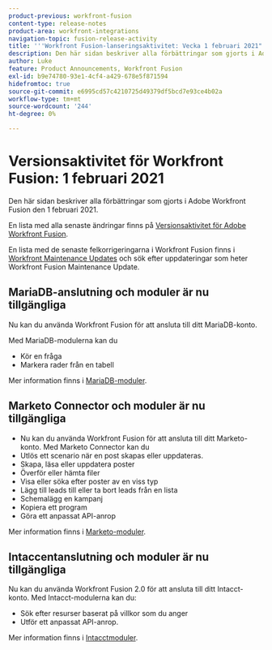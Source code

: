 ```yaml
---
product-previous: workfront-fusion
content-type: release-notes
product-area: workfront-integrations
navigation-topic: fusion-release-activity
title: '''Workfront Fusion-lanseringsaktivitet: Vecka 1 februari 2021"'
description: Den här sidan beskriver alla förbättringar som gjorts i Adobe Workfront Fusion den 1 februari 2021.
author: Luke
feature: Product Announcements, Workfront Fusion
exl-id: b9e74780-93e1-4cf4-a429-678e5f871594
hidefromtoc: true
source-git-commit: e6995cd57c4210725d49379df5bcd7e93ce4b02a
workflow-type: tm+mt
source-wordcount: '244'
ht-degree: 0%

---
```


# Versionsaktivitet för Workfront Fusion: 1 februari 2021

Den här sidan beskriver alla förbättringar som gjorts i Adobe Workfront Fusion den 1 februari 2021.

En lista med alla senaste ändringar finns på [Versionsaktivitet för Adobe Workfront Fusion](../../../product-announcements/product-releases/fusion-release-activity/fusion-release-activity.md).

En lista med de senaste felkorrigeringarna i Workfront Fusion finns i [Workfront Maintenance Updates](https://experienceleague.adobe.com/docs/workfront-known-issues/releases/current-updates.html) och sök efter uppdateringar som heter Workfront Fusion Maintenance Update.

<!--
<div data-mc-conditions="QuicksilverOrClassic.Draft mode">
<h2>Create and use templates in your Workfront Fusion scenarios</h2>
<p>To help you create scenarios with more speed and consistency, we've introduced Templates into Workfront Fusion. Now you can create templates for your common scenarios and share them with your team, or make them public for anyone in your organization to use. You can create these template from scratch, or you can create them from existing scenarios. You can even set up an in-template wizard that helps your users understand how to use the template.</p>
<p>For more information, see <a href="../../../workfront-fusion/scenarios/templates/fusion-templates.md" class="MCXref xref" xrefformat="{para}"> Scenario Templates</a>.</p>
</div>
-->

## MariaDB-anslutning och moduler är nu tillgängliga

Nu kan du använda Workfront Fusion för att ansluta till ditt MariaDB-konto.

Med MariaDB-modulerna kan du

* Kör en fråga
* Markera rader från en tabell

Mer information finns i [MariaDB-moduler](../../../workfront-fusion/apps-and-their-modules/mariadb-modules.md).

## Marketo Connector och moduler är nu tillgängliga

* Nu kan du använda Workfront Fusion för att ansluta till ditt Marketo-konto. Med Marketo Connector kan du
* Utlös ett scenario när en post skapas eller uppdateras.
* Skapa, läsa eller uppdatera poster
* Överför eller hämta filer
* Visa eller söka efter poster av en viss typ
* Lägg till leads till eller ta bort leads från en lista
* Schemalägg en kampanj
* Kopiera ett program
* Göra ett anpassat API-anrop

Mer information finns i [Marketo-moduler](../../../workfront-fusion/apps-and-their-modules/marketo-modules.md).

## Intaccentanslutning och moduler är nu tillgängliga

Nu kan du använda Workfront Fusion 2.0 för att ansluta till ditt Intacct-konto. Med Intacct-modulerna kan du:

* Sök efter resurser baserat på villkor som du anger
* Utför ett anpassat API-anrop.

Mer information finns i [Intacctmoduler](../../../workfront-fusion/apps-and-their-modules/intacct-modules.md).
